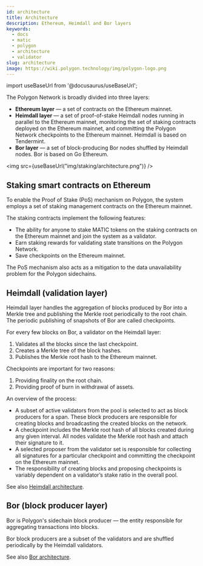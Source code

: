 ```yaml
---
id: architecture
title: Architecture
description: Ethereum, Heimdall and Bor layers
keywords:
  - docs
  - matic
  - polygon
  - architecture
  - validator
slug: architecture
image: https://wiki.polygon.technology/img/polygon-logo.png
---
```

import useBaseUrl from '@docusaurus/useBaseUrl';

The Polygon Network is broadly divided into three layers:

* **Ethereum layer** — a set of contracts on the Ethereum mainnet.
* **Heimdall layer** — a set of proof-of-stake Heimdall nodes running in parallel to the Ethereum mainnet, monitoring the set of staking contracts deployed on the Ethereum mainnet, and committing the Polygon Network checkpoints to the Ethereum mainnet. Heimdall is based on Tendermint.
* **Bor layer** — a set of block-producing Bor nodes shuffled by Heimdall nodes. Bor is based on Go Ethereum.

<img src={useBaseUrl("img/staking/architecture.png")} />

## Staking smart contracts on Ethereum

To enable the Proof of Stake (PoS) mechanism on Polygon, the system employs a set of staking management contracts on the Ethereum mainnet.

The staking contracts implement the following features:

* The ability for anyone to stake MATIC tokens on the staking contracts on the Ethereum mainnet and join the system as a validator.
* Earn staking rewards for validating state transitions on the Polygon Network.
* Save checkpoints on the Ethereum mainnet.

The PoS mechanism also acts as a mitigation to the data unavailability problem for the Polygon sidechains.

## Heimdall (validation layer)

Heimdall layer handles the aggregation of blocks produced by Bor into a Merkle tree and publishing the Merkle root periodically to the root chain. The periodic publishing of snapshots of Bor are called checkpoints.

For every few blocks on Bor, a validator on the Heimdall layer:

1. Validates all the blocks since the last checkpoint.
2. Creates a Merkle tree of the block hashes.
3. Publishes the Merkle root hash to the Ethereum mainnet.

Checkpoints are important for two reasons:

1. Providing finality on the root chain.
2. Providing proof of burn in withdrawal of assets.

An overview of the process:

* A subset of active validators from the pool is selected to act as block producers for a span. These block producers are responsible for creating blocks and broadcasting the created blocks on the network.
* A checkpoint includes the Merkle root hash of all blocks created during any given interval. All nodes validate the Merkle root hash and attach their signature to it.
* A selected proposer from the validator set is responsible for collecting all signatures for a particular checkpoint and committing the checkpoint on the Ethereum mainnet.
* The responsibility of creating blocks and proposing checkpoints is variably dependent on a validator’s stake ratio in the overall pool.

See also [Heimdall architecture](/docs/pos/design/heimdall/overview).

## Bor (block producer layer)

Bor is Polygon's sidechain block producer — the entity responsible for aggregating transactions into blocks.

Bor block producers are a subset of the validators and are shuffled periodically by the Heimdall validators.

See also [Bor architecture](/docs/pos/design/bor/overview).
